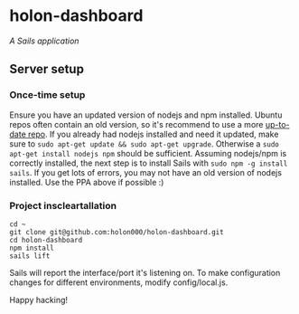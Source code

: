 # holon-dashboard
*A Sails application*

## Server setup
### Once-time setup
Ensure you have an updated version of nodejs and npm installed. Ubuntu repos often contain an old version, so it's recommend to use a more [up-to-date repo](https://launchpad.net/~chris-lea/+archive/node.js/).
If you already had nodejs installed and need it updated, make sure to `sudo apt-get update && sudo apt-get upgrade`. Otherwise a `sudo apt-get install nodejs npm` should be sufficient.
Assuming nodejs/npm is correctly installed, the next step is to install Sails with `sudo npm -g install sails`. If you get lots of errors, you may not have an old version of nodejs installed. Use the PPA above if possible :)

### Project inscleartallation
```
cd ~
git clone git@github.com:holon000/holon-dashboard.git
cd holon-dashboard
npm install
sails lift
```

Sails will report the interface/port it's listening on. To make configuration changes for different environments, modify config/local.js.

Happy hacking!
